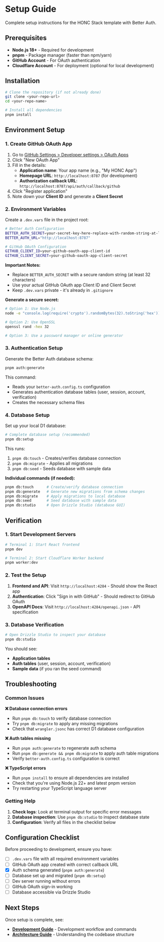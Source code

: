 # Setup Guide

Complete setup instructions for the HONC Stack template with Better Auth.

## Prerequisites

- **Node.js 18+** - Required for development
- **pnpm** - Package manager (faster than npm/yarn)
- **GitHub Account** - For OAuth authentication
- **Cloudflare Account** - For deployment (optional for local development)

## Installation

```bash
# Clone the repository (if not already done)
git clone <your-repo-url>
cd <your-repo-name>

# Install all dependencies
pnpm install
```

## Environment Setup

### 1. Create GitHub OAuth App

1. Go to [GitHub Settings > Developer settings > OAuth Apps](https://github.com/settings/developers)
2. Click "New OAuth App"
3. Fill in the details:
   - **Application name**: Your app name (e.g., "My HONC App")
   - **Homepage URL**: `http://localhost:8787` (for development)
   - **Authorization callback URL**: `http://localhost:8787/api/auth/callback/github`
4. Click "Register application"
5. Note down your **Client ID** and generate a **Client Secret**

### 2. Environment Variables

Create a `.dev.vars` file in the project root:

```bash
# Better Auth Configuration
BETTER_AUTH_SECRET=your-secret-key-here-replace-with-random-string-at-least-32-chars
BETTER_AUTH_URL="http://localhost:8787"

# GitHub OAuth Configuration  
GITHUB_CLIENT_ID=your-github-oauth-app-client-id
GITHUB_CLIENT_SECRET=your-github-oauth-app-client-secret
```

**Important Notes:**
- Replace `BETTER_AUTH_SECRET` with a secure random string (at least 32 characters)
- Use your actual GitHub OAuth app Client ID and Client Secret
- Keep `.dev.vars` private - it's already in `.gitignore`

**Generate a secure secret:**
```bash
# Option 1: Use Node.js
node -e "console.log(require('crypto').randomBytes(32).toString('hex'))"

# Option 2: Use OpenSSL  
openssl rand -hex 32

# Option 3: Use a password manager or online generator
```

### 3. Authentication Setup

Generate the Better Auth database schema:

```bash
pnpm auth:generate
```

This command:
- Reads your `better-auth.config.ts` configuration
- Generates authentication database tables (user, session, account, verification)
- Creates the necessary schema files

### 4. Database Setup

Set up your local D1 database:

```bash
# Complete database setup (recommended)
pnpm db:setup
```

This runs:
1. `pnpm db:touch` - Creates/verifies database connection
2. `pnpm db:migrate` - Applies all migrations
3. `pnpm db:seed` - Seeds database with sample data

**Individual commands (if needed):**
```bash
pnpm db:touch      # Create/verify database connection
pnpm db:generate   # Generate new migrations from schema changes  
pnpm db:migrate    # Apply migrations to local database
pnpm db:seed       # Seed database with sample data
pnpm db:studio     # Open Drizzle Studio (database GUI)
```

## Verification

### 1. Start Development Servers

```bash
# Terminal 1: Start React frontend
pnpm dev

# Terminal 2: Start Cloudflare Worker backend  
pnpm worker:dev
```

### 2. Test the Setup

1. **Frontend and API**: Visit `http://localhost:4284` - Should show the React app
2. **Authentication**: Click "Sign in with GitHub" - Should redirect to GitHub OAuth
3. **OpenAPI Docs**: Visit `http://localhost:4284/openapi.json` - API specification

### 3. Database Verification

```bash
# Open Drizzle Studio to inspect your database
pnpm db:studio
```

You should see:
- **Application tables**
- **Auth tables** (user, session, account, verification)
- **Sample data** (if you ran the seed command)

## Troubleshooting

### Common Issues

**❌ Database connection errors**
- Run `pnpm db:touch` to verify database connection
- Try `pnpm db:migrate` to apply any missing migrations
- Check that `wrangler.jsonc` has correct D1 database configuration

**❌ Auth tables missing**
- Run `pnpm auth:generate` to regenerate auth schema
- Run `pnpm db:generate && pnpm db:migrate` to apply auth table migrations
- Verify `better-auth.config.ts` configuration is correct

**❌ TypeScript errors**
- Run `pnpm install` to ensure all dependencies are installed
- Check that you're using Node.js 22+ and latest pnpm version
- Try restarting your TypeScript language server

### Getting Help

1. **Check logs**: Look at terminal output for specific error messages
2. **Database inspection**: Use `pnpm db:studio` to inspect database state
3. **Configuration**: Verify all files in the checklist below

## Configuration Checklist

Before proceeding to development, ensure you have:

- [ ] `.dev.vars` file with all required environment variables
- [ ] GitHub OAuth app created with correct callback URL
- [x] Auth schema generated (`pnpm auth:generate`)
- [ ] Database set up and migrated (`pnpm db:setup`)
- [ ] Dev server running without errors
- [ ] GitHub OAuth sign-in working
- [ ] Database accessible via Drizzle Studio

## Next Steps

Once setup is complete, see:
- **[Development Guide](README.DEVELOPMENT.md)** - Development workflow and commands
- **[Architecture Guide](README.ARCHITECTURE.md)** - Understanding the codebase structure
